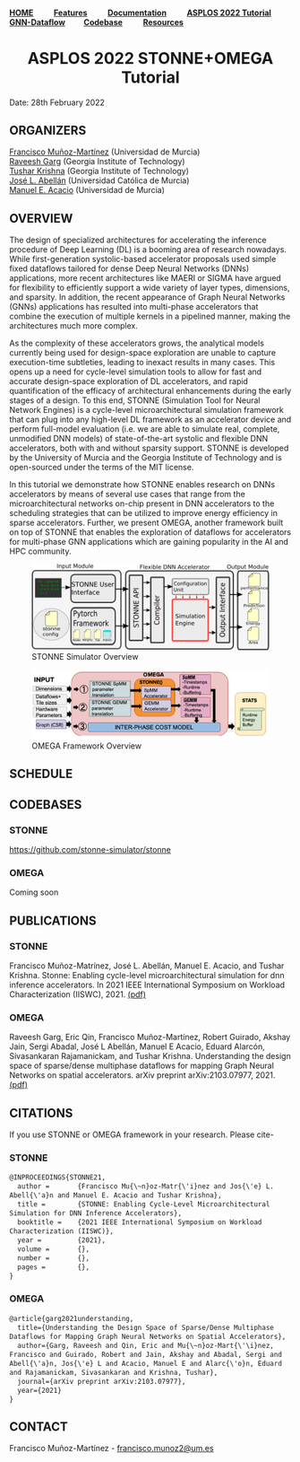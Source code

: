 #### [HOME](README.md) &nbsp; &nbsp; &nbsp; &nbsp; &nbsp; [Features](FEATURE.md) &nbsp; &nbsp; &nbsp; &nbsp; &nbsp; [Documentation](DOCS.md) &nbsp; &nbsp; &nbsp; &nbsp; &nbsp; [ASPLOS 2022 Tutorial](ASPLOSTUT.md) &nbsp; &nbsp; &nbsp; &nbsp; &nbsp; [GNN-Dataflow](GNN.md)&nbsp; &nbsp; &nbsp; &nbsp; &nbsp;  [Codebase](https://github.com/stonne-simulator/stonne) &nbsp; &nbsp; &nbsp; &nbsp; &nbsp; [Resources](RESOURCES.md)


<h1 align=center>ASPLOS 2022 STONNE+OMEGA Tutorial</h1>

Date: 28th February 2022

## ORGANIZERS

[Francisco Muñoz-Martínez](https://www.linkedin.com/in/fr-munoz-mrtinez/) (Universidad de Murcia) <br>
[Raveesh Garg](https://www.linkedin.com/in/raveesh-garg-61b47b150/) (Georgia Institute of Technology) <br>
[Tushar Krishna](https://tusharkrishna.ece.gatech.edu) (Georgia Institute of Technology) <br>
[José L. Abellán](https://sites.google.com/ucam.edu/jlabellan/) (Universidad Católica de Murcia) <br>
[Manuel E. Acacio](https://webs.um.es/meacacio/) (Universidad de Murcia) <br>

## OVERVIEW

The design of specialized architectures for accelerating the inference procedure of Deep Learning (DL) is a booming area of research nowadays. 
While first-generation systolic-based accelerator proposals used simple fixed dataflows tailored for dense Deep Neural Networks (DNNs) applications, more recent architectures like MAERI or SIGMA have argued for flexibility to efficiently support a wide variety of layer types, dimensions, and sparsity. In addition, the recent appearance of Graph Neural Networks (GNNs) applications has resulted into multi-phase accelerators that combine the execution of multiple kernels in a pipelined manner, making the architectures much more complex. 

As the complexity of these accelerators grows, the analytical models currently being used for design-space exploration are unable to capture execution-time subtleties, leading to inexact results in many cases. This opens up a need for cycle-level simulation tools to allow for fast and accurate design-space exploration of DL accelerators, and rapid quantification of the efficacy of architectural enhancements during the early stages of a design. To this end, STONNE (Simulation Tool for Neural Network Engines) is a cycle-level microarchitectural simulation framework that can plug into any high-level DL framework as an accelerator device and perform full-model evaluation (i.e. we are able to simulate real, complete, unmodified DNN models) of state-of-the-art systolic and flexible DNN accelerators, both with and without sparsity support. STONNE is developed by the University of Murcia and the Georgia Institute of Technology and is open-sourced under the terms of the MIT license.

In this tutorial we demonstrate how STONNE enables research on DNNs accelerators by means of several use cases that range from the microarchitectural networks on-chip present in DNN accelerators to the scheduling strategies that can be utilized to improve energy efficiency in sparse accelerators. Further, we present OMEGA, another framework built on top of STONNE that enables the exploration of dataflows for accelerators for multi-phase GNN applications which are gaining popularity in the AI and HPC community.

<p align="center">
  <figure>
      <img src="figures/Top_Level_Stonne_shorter.png">
    <figcaption>STONNE Simulator Overview</figcaption>
</figure>
   <figure>
     <img src="figures/omega.png">
    <figcaption>OMEGA Framework Overview</figcaption>
</figure>
</p>

## SCHEDULE

## CODEBASES

### STONNE

https://github.com/stonne-simulator/stonne

### OMEGA
Coming soon

## PUBLICATIONS

### STONNE

Francisco Muñoz-Matrínez, José L. Abellán, Manuel E. Acacio, and Tushar Krishna. Stonne: Enabling cycle-level microarchitectural simulation for dnn inference accelerators.  In 2021 IEEE International Symposium on Workload Characterization (IISWC), 2021. [(pdf)](https://arxiv.org/pdf/2006.07137.pdf)

### OMEGA

Raveesh Garg, Eric Qin, Francisco Muñoz-Martínez, Robert Guirado, Akshay Jain, Sergi Abadal, José L Abellán, Manuel E Acacio, Eduard Alarcón, Sivasankaran Rajamanickam, and Tushar Krishna.  Understanding the design space of sparse/dense multiphase dataflows for mapping Graph Neural Networks on spatial accelerators. arXiv preprint arXiv:2103.07977, 2021. [(pdf)](https://arxiv.org/pdf/2103.07977)

## CITATIONS

If you use STONNE or OMEGA framework in your research. Please cite-

### STONNE

```
@INPROCEEDINGS{STONNE21,
  author =       {Francisco Mu{\~n}oz-Matr{\'i}nez and Jos{\'e} L. Abell{\'a}n and Manuel E. Acacio and Tushar Krishna},
  title =        {STONNE: Enabling Cycle-Level Microarchitectural Simulation for DNN Inference Accelerators},
  booktitle =    {2021 IEEE International Symposium on Workload Characterization (IISWC)}, 
  year =         {2021},
  volume =       {},
  number =       {},
  pages =        {},
}
```

### OMEGA

```
@article{garg2021understanding,
  title={Understanding the Design Space of Sparse/Dense Multiphase Dataflows for Mapping Graph Neural Networks on Spatial Accelerators},
  author={Garg, Raveesh and Qin, Eric and Mu{\~n}oz-Mart{\'\i}nez, Francisco and Guirado, Robert and Jain, Akshay and Abadal, Sergi and Abell{\'a}n, Jos{\'e} L and Acacio, Manuel E and Alarc{\'o}n, Eduard and Rajamanickam, Sivasankaran and Krishna, Tushar},
  journal={arXiv preprint arXiv:2103.07977},
  year={2021}
}
```


## CONTACT
Francisco Muñoz-Martínez - francisco.munoz2@um.es
